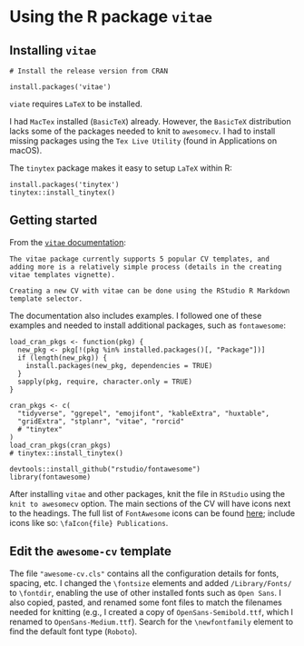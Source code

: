 # Using the R package `vitae`

## Installing `vitae`

```
# Install the release version from CRAN

install.packages('vitae')
```

`viate` requires `LaTeX` to be installed. 

I had `MacTex` installed (`BasicTeX`) already. However, the `BasicTeX` distribution lacks some of the packages needed to knit to `awesomecv`. I had to install missing packages using the `Tex Live Utility` (found in Applications on macOS).


The `tinytex` package makes it easy to setup `LaTeX` within R:

```
install.packages('tinytex')
tinytex::install_tinytex()
```

## Getting started

From the [`vitae` documentation](https://github.com/mitchelloharawild/vitae):
```
The vitae package currently supports 5 popular CV templates, and adding more is a relatively simple process (details in the creating vitae templates vignette).

Creating a new CV with vitae can be done using the RStudio R Markdown template selector.
```

The documentation also includes examples. I followed one of these examples and needed to install additional packages, such as `fontawesome`:

```
load_cran_pkgs <- function(pkg) {
  new_pkg <- pkg[!(pkg %in% installed.packages()[, "Package"])]
  if (length(new_pkg)) {
    install.packages(new_pkg, dependencies = TRUE)
  }
  sapply(pkg, require, character.only = TRUE)
}

cran_pkgs <- c(
  "tidyverse", "ggrepel", "emojifont", "kableExtra", "huxtable",
  "gridExtra", "stplanr", "vitae", "rorcid"
  # "tinytex"
)
load_cran_pkgs(cran_pkgs)
# tinytex::install_tinytex()

devtools::install_github("rstudio/fontawesome")
library(fontawesome)
```

After installing `vitae` and other packages, knit the file in `RStudio` using the `knit to awesomecv` option. The main sections of the CV will have icons next to the headings. The full list of `FontAwesome` icons can be found [here](http://mirrors.ibiblio.org/CTAN/fonts/fontawesome5/doc/fontawesome5.pdf); include icons like so: `\faIcon{file} Publications`.

## Edit the `awesome-cv` template

The file `"awesome-cv.cls"` contains all the configuration details for fonts, spacing, etc. I changed the  `\fontsize` elements and added `/Library/Fonts/` to `\fontdir`, enabling the use of other installed fonts such as `Open Sans`. I also copied, pasted, and renamed some font files to match the filenames needed for knitting (e.g., I created a copy of `OpenSans-Semibold.ttf`, which I renamed to `OpenSans-Medium.ttf`). Search for the `\newfontfamily` element to find the default font type (`Roboto`).
